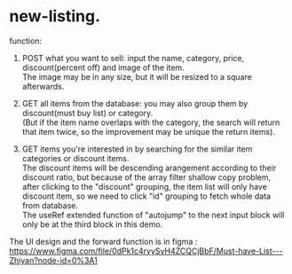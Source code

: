 # new-listing. 

function:  
1. POST what you want to sell: input the name, category, price, discount(percent off) and image of the item.  
The image may be in any size, but it will be resized to a square afterwards.  

2. GET all items from the database: you may also group them by discount(must buy list) or category.  
(But if the item name overlaps with the category, the search will return that item twice, so the improvement may be unique the return items).  

3. GET items you're interested in by searching for the similar item categories or discount items.  
The discount items will be descending arangement according to their discount ratio, but because of the array filter shallow copy problem, after clicking to the "discount" grouping, the item list will only have discount item, so we need to click "id" grouping to fetch whole data from database.  
The useRef extended function of "autojump" to the next input block will only be at the third block in this demo.  

The UI design and the forward function is in figma : https://www.figma.com/file/0dPk1c4rvySvH4ZCQCjBbF/Must-have-List---Zhiyan?node-id=0%3A1
